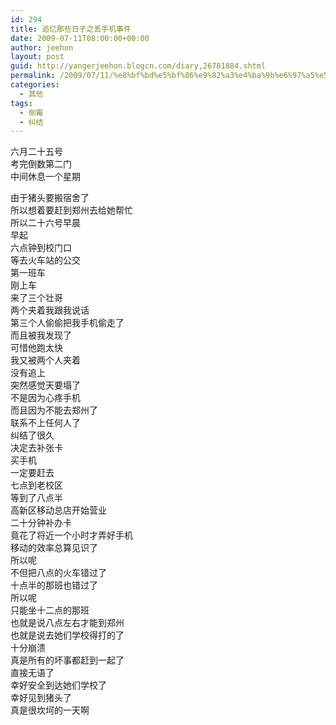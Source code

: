 ```yaml
---
id: 294
title: 追忆那些日子之丢手机事件
date: 2009-07-11T08:00:00+00:00
author: jeehon
layout: post
guid: http://yangerjeehon.blogcn.com/diary,26781884.shtml
permalink: /2009/07/11/%e8%bf%bd%e5%bf%86%e9%82%a3%e4%ba%9b%e6%97%a5%e5%ad%90%e4%b9%8b%e4%b8%a2%e6%89%8b%e6%9c%ba%e4%ba%8b%e4%bb%b6/
categories:
  - 其他
tags:
  - 倒霉
  - 纠结
---
```

六月二十五号  
考完倒数第二门  
中间休息一个星期

由于猪头要搬宿舍了  
所以想着要赶到郑州去给她帮忙  
所以二十六号早晨  
早起  
六点钟到校门口  
等去火车站的公交  
第一班车  
刚上车  
来了三个壮哥  
两个夹着我跟我说话  
第三个人偷偷把我手机偷走了  
而且被我发现了  
可惜他跑太快  
我又被两个人夹着  
没有追上  
突然感觉天要塌了  
不是因为心疼手机  
而且因为不能去郑州了  
联系不上任何人了  
纠结了很久  
决定去补张卡  
买手机  
一定要赶去  
七点到老校区  
等到了八点半  
高新区移动总店开始营业  
二十分钟补办卡  
竟花了将近一个小时才弄好手机  
移动的效率总算见识了  
所以呢  
不但把八点的火车错过了  
十点半的那班也错过了  
所以呢  
只能坐十二点的那班  
也就是说八点左右才能到郑州  
也就是说去她们学校得打的了  
十分崩溃  
真是所有的坏事都赶到一起了  
直接无语了  
幸好安全到达她们学校了  
幸好见到猪头了  
真是很坎坷的一天啊